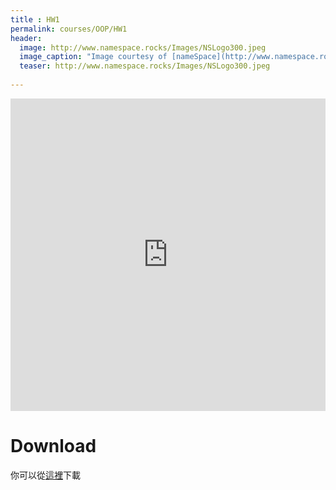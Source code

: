 ```yaml
---
title : HW1
permalink: courses/OOP/HW1
header:
  image: http://www.namespace.rocks/Images/NSLogo300.jpeg
  image_caption: "Image courtesy of [nameSpace](http://www.namespace.rocks/Company/AboutNamespace)"
  teaser: http://www.namespace.rocks/Images/NSLogo300.jpeg
  
---
```



<iframe src="https://docs.google.com/viewer?srcid=1sTxjAzY--FcYTHAiG5UVYWe36kOYjDDf&pid=explorer&efh=false&a=v&chrome=false&embedded=true" style="width:100%; height:500px;" frameborder="0"></iframe>

Download
===
你可以從[這裡](/assets/courses/OOP/HW1.rar)下載 

